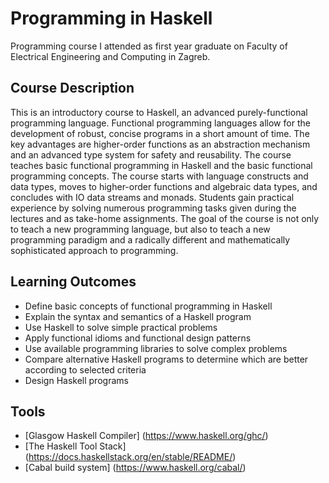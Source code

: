 # Programming in Haskell

Programming course I attended as first year graduate on Faculty of Electrical Engineering and Computing in Zagreb. 


## Course Description

This is an introductory course to Haskell, an advanced purely-functional programming language. Functional programming languages allow for the development of robust, concise programs in a short amount of time. The key advantages are higher-order functions as an abstraction mechanism and an advanced type system for safety and reusability. The course teaches basic functional programming in Haskell and the basic functional programming concepts. The course starts with language constructs and data types, moves to higher-order functions and algebraic data types, and concludes with IO data streams and monads. Students gain practical experience by solving numerous programming tasks given during the lectures and as take-home assignments. The goal of the course is not only to teach a new programming language, but also to teach a new programming paradigm and a radically different and mathematically sophisticated approach to programming.

## Learning Outcomes

* Define basic concepts of functional programming in Haskell
* Explain the syntax and semantics of a Haskell program
* Use Haskell to solve simple practical problems
* Apply functional idioms and functional design patterns
* Use available programming libraries to solve complex problems
* Compare alternative Haskell programs to determine which are better according to selected criteria
* Design Haskell programs

## Tools 

* [Glasgow Haskell Compiler] (https://www.haskell.org/ghc/)
* [The Haskell Tool Stack] (https://docs.haskellstack.org/en/stable/README/) 
* [Cabal build system] (https://www.haskell.org/cabal/) 

